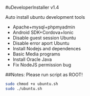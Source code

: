 #uDeveloperInstaller v1.4

Auto install ubuntu development tools

- Apache+mysql+phpmyadmin
- Android SDK+Cordova+Ionic
- Disable guest session Ubuntu
- Disable error aport Ubuntu
- Install Nodejs and dependences
- Basic Media programs
- Install Oracle Java
- Fix NodeJS permission bug

##Notes:
Please run script as ROOT!

```sh
sudo chmod +x ubuntu.sh
sudo ./ubuntu.sh
```
